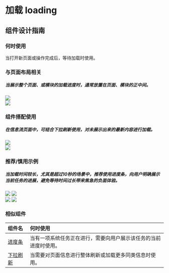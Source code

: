 # 加载 loading

## 组件设计指南

### 何时使用

当打开新页面或操作完成后，等待加载时使用。

### 与页面布局相关

##### 当展示整个页面、或模块的加载进度时，通常放置在页面、模块的正中间。

<div class="legend">
  <div class="item">
    <img src="https://tdesign.gtimg.com/site/design/mobile-guide/loading/loading-1.png" />
  </div>

  <div class="item">
    <img src="https://tdesign.gtimg.com/site/design/mobile-guide/loading/loading-2.png" />
  </div>
</div>


### 组件搭配使用

##### 在信息流页面中，可结合下拉刷新使用，对未展示出来的最新内容进行加载。

<div class="legend">
  <div class="item">
    <img src="https://tdesign.gtimg.com/site/design/mobile-guide/loading/loading-3.png" />
  </div>

  <div class="item">
    <img src="https://tdesign.gtimg.com/site/design/mobile-guide/loading/loading-4.png" />
  </div>
</div>

### 推荐/慎用示例

##### 当加载时间较长，尤其是超过10秒的场景中，推荐使用进度条，向用户明确展示当前任务的进展，避免等待时间过长带来焦急的负面体验。

<div class="legend">
  <div class="item">
    <img src="https://tdesign.gtimg.com/site/design/mobile-guide/loading/loading-5.png" />
    <img class="tag" src="https://tdesign.gtimg.com/site/doc/good.png" />
  </div>

  <div class="item">
    <img src="https://tdesign.gtimg.com/site/design/mobile-guide/loading/loading-6.png" />
    <img class="tag" src="https://tdesign.gtimg.com/site/doc/bad.png" />
  </div>
</div>


### 相似组件

| 组件名                          | 何时使用                                                         |
| :------------------------------ | :--------------------------------------------------------------- |
| [进度条](./progress)            | 当有一项系统任务正在进行，需要向用户展示该任务的当前进度时使用。 |
| [下拉刷新](./pull-down-refresh) | 当需要对页面信息进行整体刷新或加载更多同类信息时使用。           |
